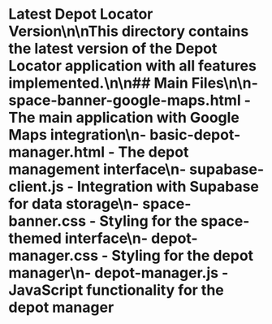 # Latest Depot Locator Version\n\nThis directory contains the latest version of the Depot Locator application with all features implemented.\n\n## Main Files\n\n- space-banner-google-maps.html - The main application with Google Maps integration\n- basic-depot-manager.html - The depot management interface\n- supabase-client.js - Integration with Supabase for data storage\n- space-banner.css - Styling for the space-themed interface\n- depot-manager.css - Styling for the depot manager\n- depot-manager.js - JavaScript functionality for the depot manager
